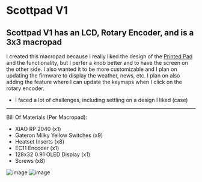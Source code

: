 # Scottpad V1
Scottpad V1 has an LCD, Rotary Encoder, and is a 3x3 macropad
-----
I created this macropad because I really liked the design of the [Printed Pad](https://protadesigns.com/products/printed-pad?variant=41279531253817) and the functionality, but I perfer a knob better and to have the screen on the other side. I also wanted it to be more customizable and I plan on updating the firmware to display the weather, news, etc. I plan on also adding the feature where I can update the keymaps when I click on the rotary encoder.
- I faced a lot of challenges, including settling on a design I liked (case)
-----
Bill Of Materials (Per Macropad):
- XIAO RP 2040 (x1)
- Gateron Milky Yellow Switches (x9)
- Heatset Inserts (x8)
- EC11 Encoder (x1)
- 128x32 0.91 OLED Display (x1)
- Screws (x8)

![image](https://hackclub.slack.com/files/U0325L71XQR/F07SFFMHVM0/image.png)
![image](https://hackclub.slack.com/files/U0325L71XQR/F07SJ0XC6J0/image.png)
